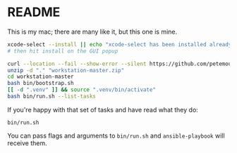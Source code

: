 # README

This is my mac; there are many like it, but this one is mine.

```bash
xcode-select --install || echo "xcode-select has been installed already, probably."
# then hit install on the GUI popup
```

```bash
curl --location --fail --show-error --silent https://github.com/petemounce/workstation/archive/refs/heads/master.zip --output "workstation-master.zip"
unzip -d "." "workstation-master.zip"
cd workstation-master
bash bin/bootstrap.sh
[[ -d ".venv" ]] && source ".venv/bin/activate"
bash bin/run.sh --list-tasks
```

If you're happy with that set of tasks and have read what they do:

```shell
bin/run.sh
```

You can pass flags and arguments to `bin/run.sh` and `ansible-playbook` will receive them.
